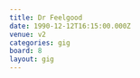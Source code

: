 ```yaml
---
title: Dr Feelgood
date: 1990-12-12T16:15:00.000Z
venue: v2
categories: gig
board: 8
layout: gig
---
```


